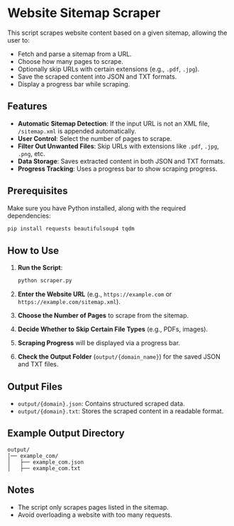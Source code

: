 # Website Sitemap Scraper

This script scrapes website content based on a given sitemap, allowing the user to:
- Fetch and parse a sitemap from a URL.
- Choose how many pages to scrape.
- Optionally skip URLs with certain extensions (e.g., `.pdf`, `.jpg`).
- Save the scraped content into JSON and TXT formats.
- Display a progress bar while scraping.

## Features
- **Automatic Sitemap Detection**: If the input URL is not an XML file, `/sitemap.xml` is appended automatically.
- **User Control**: Select the number of pages to scrape.
- **Filter Out Unwanted Files**: Skip URLs with extensions like `.pdf`, `.jpg`, `.png`, etc.
- **Data Storage**: Saves extracted content in both JSON and TXT formats.
- **Progress Tracking**: Uses a progress bar to show scraping progress.

## Prerequisites
Make sure you have Python installed, along with the required dependencies:

```sh
pip install requests beautifulsoup4 tqdm
```

## How to Use

1. **Run the Script**:
   ```sh
   python scraper.py
   ```  

2. **Enter the Website URL** (e.g., `https://example.com` or `https://example.com/sitemap.xml`).  

3. **Choose the Number of Pages** to scrape from the sitemap.  

4. **Decide Whether to Skip Certain File Types** (e.g., PDFs, images).  

5. **Scraping Progress** will be displayed via a progress bar.  

6. **Check the Output Folder** (`output/{domain_name}`) for the saved JSON and TXT files.  

## Output Files

- `output/{domain}.json`: Contains structured scraped data.  
- `output/{domain}.txt`: Stores the scraped content in a readable format.  

## Example Output Directory
```
output/
│── example_com/
│   ├── example_com.json
│   ├── example_com.txt
```

## Notes
- The script only scrapes pages listed in the sitemap.  
- Avoid overloading a website with too many requests.